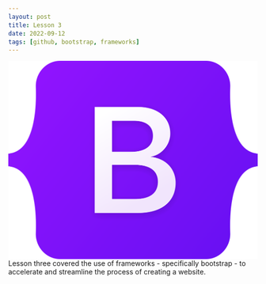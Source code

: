 ```yaml
---
layout: post
title: Lesson 3
date: 2022-09-12
tags: [github, bootstrap, frameworks]
---
```


<img style="float: left" src="../assets/bootstrap.png">

Lesson three covered the use of frameworks - specifically bootstrap -  to accelerate and streamline the process of creating a website.